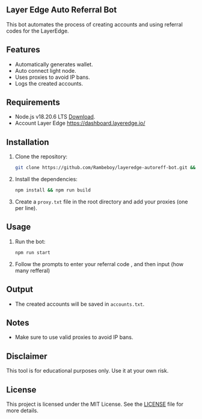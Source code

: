## Layer Edge Auto Referral Bot

This bot automates the process of creating accounts and using referral codes for the LayerEdge.

## Features

- Automatically generates wallet.
- Auto connect light node.
- Uses proxies to avoid IP bans.
- Logs the created accounts.

## Requirements

- Node.js v18.20.6 LTS [Download](https://nodejs.org/dist/v18.20.6/node-v18.20.6-x64.msi).
- Account Layer Edge https://dashboard.layeredge.io/

## Installation

1. Clone the repository:

   ```sh
   git clone https://github.com/Rambeboy/layeredge-autoreff-bot.git && cd layeredge-autoreff-bot
   ```

2. Install the dependencies:

   ```sh
   npm install && npm run build
   ```

3. Create a `proxy.txt` file in the root directory and add your proxies (one per line).

## Usage

1. Run the bot:

   ```sh
   npm run start
   ```

2. Follow the prompts to enter your referral code , and then input (how many refferal)

## Output

- The created accounts will be saved in `accounts.txt`.

## Notes

- Make sure to use valid proxies to avoid IP bans.

## Disclaimer

This tool is for educational purposes only. Use it at your own risk.

## License

This project is licensed under the MIT License. See the [LICENSE](LICENSE) file for more details.